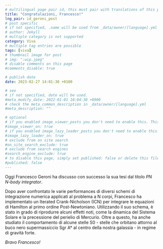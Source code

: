 ```yaml
---
# multilingual page pair id, this must pair with translations of this page. (This name must be unique)
title: "Congratulazioni, Francesco!"
lng_pair: id_geroni_post
# post specific
# if not specified, .name will be used from _data/owner/[language].yml
# author: Jekyll
# multiple category is not supported
category: Viva
# multiple tag entries are possible
tags: [viva]
# thumbnail image for post
# img: ":wip.jpeg"
# disable comments on this page
#comments_disable: true

# publish date
date: 2023-02-27 14:01:30 +0100

# seo
# if not specified, date will be used.
#meta_modify_date: 2022-01-01 10:04:30 +0900
# check the meta_common_description in _data/owner/[language].yml
#meta_description: ""

# optional
# if you enabled image_viewer_posts you don't need to enable this. This is only if image_viewer_posts = false
#image_viewer_on: true
# if you enabled image_lazy_loader_posts you don't need to enable this. This is only if image_lazy_loader_posts = false
#image_lazy_loader_on: true
# exclude from on site search
#on_site_search_exclude: true
# exclude from search engines
#search_engine_exclude: true
# to disable this page, simply set published: false or delete this file
#published: false
---
```

Oggi Francesco Geroni ha discusso con successo la sua tesi dal titolo *PN N-body integrator*.

Dopo aver confrontato le varie performances di diversi schemi di integrazione numerica applicati al problema a N corpi, Francesco ha implementato un Iterated Crank-Nicholson (ICN) per integrare le equazioni di Hamilton al primo ordine Post-Newtoniano.
Utilizzando il suo schema, è stato in grado di riprodurre alcuni effetti noti, come la dinamica del Sistema Solare e la precessione del perielio di Mercurio. Oltre a questo, ha anche studiato il comportamento di alcune stelle S0 - stelle che orbitano attorno al buco nero supermassiccio Sgr A\* al centro della nostra galassia - in regime di gravità forte.

*Bravo Francesco!* 
